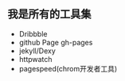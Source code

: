 ## 我是所有的工具集 

* Dribbble
* github Page
    gh-pages
* jekyll/Dexy
* httpwatch
* pagespeed(chrom开发者工具)